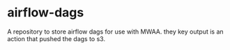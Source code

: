 # airflow-dags
A repository to store airflow dags for use with MWAA. they key output is an action that pushed the dags to s3.
